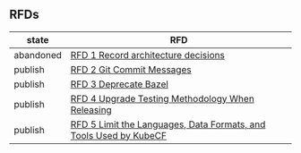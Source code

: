 
## RFDs

| state     | RFD |
| --------- | ------------------------------------------------------------- |
| abandoned | [RFD 1 Record architecture decisions](./rfd/0001/README.md) |
| publish   | [RFD 2 Git Commit Messages](./rfd/0002/README.md) |
| publish   | [RFD 3 Deprecate Bazel](./rfd/0003/README.md) |
| publish   | [RFD 4 Upgrade Testing Methodology When Releasing](./rfd/0004/README.md) |
| publish   | [RFD 5 Limit the Languages, Data Formats, and Tools Used by KubeCF](./rfd/0005/README.md) |
